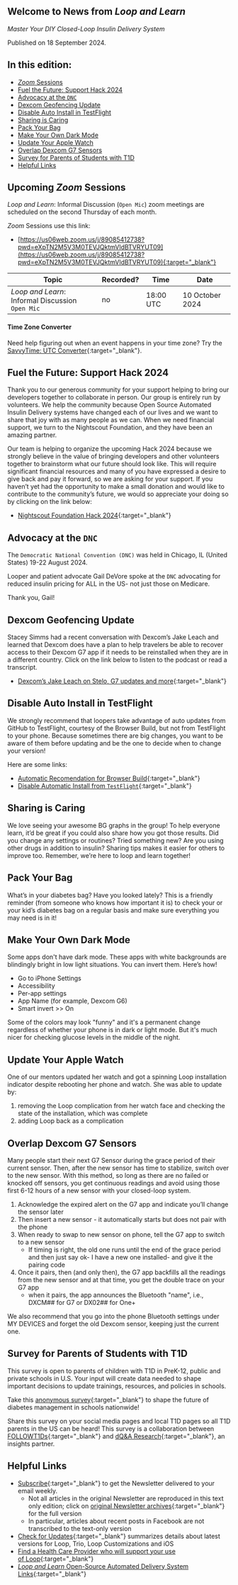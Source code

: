 ## Welcome to News from&nbsp;_<span translate="no">Loop and Learn</span>_

_Master Your DIY Closed-Loop Insulin Delivery System_

Published on 18 September 2024.

## In this edition:

* [*Zoom* Sessions](#upcoming-zoom-sessions)
* [Fuel the Future: Support Hack 2024](#fuel-the-future-support-hack-2024)
* [Advocacy at the `DNC`](#advocacy-at-the-dnc)
* [Dexcom Geofencing Update](#dexcom-geofencing-update)
* [Disable Auto Install in TestFlight](#disable-auto-install-in-testflight)
* [Sharing is Caring](#sharing-is-caring)
* [Pack Your Bag](#pack-your-bag)
* [Make Your Own Dark Mode](#make-your-own-dark-mode)
* [Update Your Apple Watch](#update-your-apple-watch)
* [Overlap Dexcom G7 Sensors](#overlap-dexcom-g7-sensors)
* [Survey for Parents of Students with T1D](#survey-for-parents-of-students-with-t1d)
* [Helpful Links](#helpful-links)

## Upcoming *Zoom* Sessions

_<span translate="no">Loop and Learn</span>_: Informal Discussion (`Open Mic`) zoom meetings are scheduled on the second Thursday of each month.

*Zoom* Sessions use this link:

* [https://us06web.zoom.us/j/89085412738?pwd=eXpTN2M5V3M0TEVJQktmVldBTVRYUT09](https://us06web.zoom.us/j/89085412738?pwd=eXpTN2M5V3M0TEVJQktmVldBTVRYUT09){:target="_blank"}

| Topic | Recorded? | Time | Date |
| - | - | - | - |
| _<span translate="no">Loop and Learn</span>_: Informal Discussion<br>`Open Mic` | no | 18:00 UTC | 10 October 2024 |

#### Time Zone Converter

Need help figuring out when an event happens in your time zone? Try the [SavvyTime: UTC Converter](https://savvytime.com/converter/utc){:target="_blank"}.

## Fuel the Future: Support Hack 2024

Thank you to our generous community for your support helping to bring our developers together to collaborate in person. Our group is entirely run by volunteers. We help the community because Open Source Automated Insulin Delivery systems have changed each of our lives and we want to share that joy with as many people as we can. When we need financial support, we turn to the Nightscout Foundation, and they have been an amazing partner.

Our team is helping to organize the upcoming Hack 2024 because we strongly believe in the value of bringing developers and other volunteers together to brainstorm what our future should look like. This will require significant financial resources and many of you have expressed a desire to give back and pay it forward, so we are asking for your support. If you haven’t yet had the opportunity to make a small donation and would like to contribute to the community’s future, we would so appreciate your doing so by clicking on the link below:

* [Nightscout Foundation Hack 2024](https://www.nightscoutfoundation.org/new-products/direct-donation-apa26){:target="_blank"}

## Advocacy at the `DNC`

The `Democratic National Convention (DNC)` was held in Chicago, IL (United States) 19-22 August 2024.

Looper and patient advocate Gail DeVore spoke at the `DNC` advocating for reduced insulin pricing for ALL in the US- not just those on Medicare.

Thank you, Gail!

## Dexcom Geofencing Update

Stacey Simms had a recent conversation with Dexcom’s Jake Leach and learned that Dexcom does have a plan to help travelers be able to recover access to their Dexcom G7 app if it needs to be reinstalled when they are in a different country. Click on the link below to listen to the podcast or read a transcript.

* [Dexcom’s Jake Leach on Stelo, G7 updates and more](https://diabetes-connections.com/a-new-era-of-cgm-dexcoms-jake-leach-on-stelo-g7-updates-and-more/){:target="_blank"}

## Disable Auto Install in TestFlight

We strongly recommend that loopers take advantage of auto updates from GitHub to TestFlight, courtesy of the Browser Build, but not from TestFlight to your phone. Because sometimes there are big changes, you want to be aware of them before updating and be the one to decide when to change your version!

Here are some links:

* [Automatic Recomendation for Browser Build](https://loopkit.github.io/loopdocs/browser/phone-install/#recommendation){:target="_blank"}
* [Disable Automatic Install from `TestFlight`](https://loopkit.github.io/loopdocs/browser/phone-install/#disable-automatic-install-from-testflight){:target="_blank"}

## Sharing is Caring

We love seeing your awesome BG graphs in the group! To help everyone learn, it’d be great if you could also share how you got those results. Did you change any settings or routines? Tried something new? Are you using other drugs in addition to insulin? Sharing tips makes it easier for others to improve too. Remember, we’re here to loop and learn together!

## Pack Your Bag

What’s in your diabetes bag? Have you looked lately? This is a friendly reminder (from someone who knows how important it is) to check your or your kid’s diabetes bag on a regular basis and make sure everything you may need is in it!

## Make Your Own Dark Mode

Some apps don't have dark mode. These apps with white backgrounds are blindingly bright in low light situations. You can invert them. Here’s how!

* Go to iPhone Settings
* Accessibility
* Per-app settings
* App Name (for example, Dexcom G6)
* Smart invert >> On

Some of the colors may look "funny" and it's a permanent change regardless of whether your phone is in dark or light mode. But it's much nicer for checking glucose levels in the middle of the night.

## Update Your Apple Watch

One of our mentors updated her watch and got a spinning Loop installation indicator despite rebooting her phone and watch. She was able to update by:

1. removing the Loop complication from her watch face and checking the state of the installation, which was complete
1. adding Loop back as a complication

## Overlap Dexcom G7 Sensors

Many people start their next G7 Sensor during the grace period of their current sensor. Then, after the new sensor has time to stabilize, switch over to the new sensor. With this method, so long as there are no failed or knocked off sensors, you get continuous readings and avoid using those first 6-12 hours of a new sensor with your closed-loop system.

1. Acknowledge the expired alert on the G7 app and indicate you’ll change the sensor later
1. Then insert a new sensor - it automatically starts but does not pair with the phone
1. When ready to swap to new sensor on phone, tell the G7 app to switch to a new sensor
    * If timing is right, the old one runs until the end of the grace period and then just say ok- I have a new one installed- and give it the pairing code
1. Once it pairs, then (and only then), the G7 app backfills all the readings from the new sensor and at that time, you get the double trace on your G7 app
    * when it pairs, the app announces the Bluetooth "name", i.e., DXCM## for G7 or DX02## for One+

We also recommend that you go into the phone Bluetooth settings under MY DEVICES and forget the old Dexcom sensor, keeping just the current one.

## Survey for Parents of Students with T1D

This survey is open to parents of children with T1D in PreK-12, public and private schools in U.S. Your input will create data needed to shape important decisions to update trainings, resources, and policies in schools. 

Take this [anonymous survey](https://dqa.co1.qualtrics.com/jfe/form/SV_0jsfEJoNsTD5txc?Q_CHL=qr&fbclid=PAZXh0bgNhZW0CMTEAAaYBdZc6nnVuvmpaD_5cKoQo94k5_6O8PFLzLISyDA1jy3dQ49USOu14-fk_aem_k7viwexwoxgi1AVFqsX_uA){:target="_blank"} to shape the future of diabetes management in schools nationwide!‍ 

Share this  survey on your social media pages and local T1D pages so all T1D parents in the US can be heard! This survey is a collaboration between [FOLLOWT1Ds](https://followt1ds.org/){:target="_blank"} and [dQ&A Research](https://d-qa.com/){:target="_blank"}, an insights partner.

## Helpful Links

* [Subscribe](https://www.loopandlearn.org/newsletter-signup/){:target="_blank"} to get the Newsletter delivered to your email weekly.
    * Not all articles in the original Newsletter are reproduced in this text only edition; click on [original Newsletter archives](https://www.loopandlearn.org/loop-and-learn-newsletter/){:target="_blank"} for the full version
    * In particular, articles about recent posts in Facebook are not transcribed to the text-only version
* [Check for Updates](https://www.loopandlearn.org/version-updates/){:target="_blank"} summarizes details about latest versions for Loop, Trio, Loop Customizations and iOS
* [Find a Health Care Provider who will support your use of&nbsp;<span translate="no">Loop</span>](https://www.loopandlearn.org/hcp-recommendations/){:target="_blank"}
* [_<span translate="no">Loop and Learn</span>_&nbsp;Open-Source Automated Delivery System Links](https://www.loopandlearn.org/resources/#os-aid){:target="_blank"}
